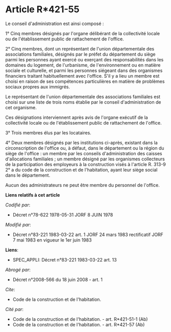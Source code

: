 # Article R*421-55

Le conseil d'administration est ainsi composé :

1° Cinq membres désignés par l'organe délibérant de la collectivité locale ou de l'établissement public de rattachement de
l'office.

2° Cinq membres, dont un représentant de l'union départementale des associations familiales, désignés par le préfet du
département du siège parmi les personnes ayant exercé ou exerçant des responsabilités dans les domaines du logement, de
l'urbanisme, de l'environnement ou en matière sociale et culturelle, et parmi les personnes siégeant dans des organismes
financiers traitant habituellement avec l'office. S'il y a lieu un membre est choisi en raison de ses compétences
particulières en matière de problèmes sociaux propres aux immigrés.

Le représentant de l'union départementale des associations familiales est choisi sur une liste de trois noms établie par le
conseil d'administration de cet organisme.

Ces désignations interviennent après avis de l'organe exécutif de la collectivité locale ou de l'établissement public de
rattachement de l'office.

3° Trois membres élus par les locataires.

4° Deux membres désignés par les institutions ci-après, existant dans la circonscription de l'office ou, à défaut, dans le
département ou la région du siège de l'office : un membre par les conseils d'administration des caisses d'allocations
familiales ; un membre désigné par les organismes collecteurs de la participation des employeurs à la construction visés à
l'article R. 313-9 2° a du code de la construction et de l'habitation, ayant leur siège social dans le département.

Aucun des administrateurs ne peut être membre du personnel de l'office.

**Liens relatifs à cet article**

_Codifié par_:

  - Décret n°78-622 1978-05-31 JORF 8 JUIN 1978

_Modifié par_:

  - Décret n°83-221 1983-03-22 art. 1 JORF 24 mars 1983 rectificatif JORF 7 mai 1983 en vigueur le 1er juin 1983

**Liens**:

  - SPEC_APPLI: Décret n°83-221 1983-03-22 art. 13

_Abrogé par_:

  - Décret n°2008-566 du 18 juin 2008 - art. 1

_Cite_:

  - Code de la construction et de l'habitation.

_Cité par_:

  - Code de la construction et de l'habitation. - art. R*421-51-1 (Ab)
  - Code de la construction et de l'habitation. - art. R*421-57 (Ab)
